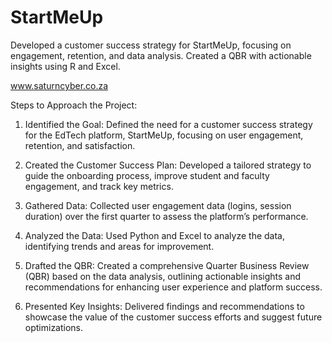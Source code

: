 # StartMeUp
Developed a customer success strategy for StartMeUp, focusing on engagement, retention, and data analysis. Created a QBR with actionable insights using R and Excel.

www.saturncyber.co.za


Steps to Approach the Project:
1. Identified the Goal: Defined the need for a customer success strategy for the EdTech platform, StartMeUp, focusing on user engagement, retention, and satisfaction.

2. Created the Customer Success Plan: Developed a tailored strategy to guide the onboarding process, improve student and faculty engagement, and track key metrics.

3. Gathered Data: Collected user engagement data (logins, session duration) over the first quarter to assess the platform’s performance.

4. Analyzed the Data: Used Python and Excel to analyze the data, identifying trends and areas for improvement.

5. Drafted the QBR: Created a comprehensive Quarter Business Review (QBR) based on the data analysis, outlining actionable insights and recommendations for enhancing user experience and platform success.

6. Presented Key Insights: Delivered findings and recommendations to showcase the value of the customer success efforts and suggest future optimizations.
